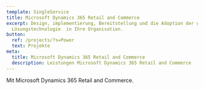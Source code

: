 ```yaml
---
template: SingleService
title: Microsoft Dynamics 365 Retail and Commerce
excerpt: Design, implementierung, Bereitstellung und die Adoption der gesamten
  Lösungstechnologie  in Ihre Organisation.
button:
  ref: /projects/?s=Power
  text: Projekte
meta:
  title: Microsoft Dynamics 365 Retail and Commerce
  description: Leistungen Microsoft Dynamics 365 Retail and Commerce
---
```

Mit Microsoft Dynamics 365 Retail and Commerce.